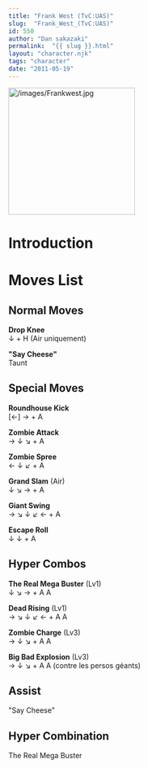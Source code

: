 ```yaml
---
title: "Frank West (TvC:UAS)"
slug:  "Frank_West_(TvC:UAS)"
id: 550
author: "Dan sakazaki"
permalink:  "{{ slug }}.html"
layout: "character.njk"
tags: "character"
date: "2011-05-19"
---
```


<img src="/images/Frankwest.jpg" title="/images/Frankwest.jpg"
width="250" alt="/images/Frankwest.jpg" />  

# Introduction

# Moves List

## Normal Moves

**Drop Knee**  
↓ + H (Air uniquement)

**"Say Cheese"**  
Taunt

## Special Moves

**Roundhouse Kick**  
\[←\] → + A

**Zombie Attack**  
→ ↓ ↘ + A

**Zombie Spree**  
← ↓ ↙ + A

**Grand Slam** (Air)  
↓ ↘ → + A

**Giant Swing**  
→ ↘ ↓ ↙ ← + A

**Escape Roll**  
↓ ↓ + A

## Hyper Combos

**The Real Mega Buster** (Lv1)  
↓ ↘ → + A A

**Dead Rising** (Lv1)  
→ ↘ ↓ ↙ ← + A A

**Zombie Charge** (Lv3)  
→ ↓ ↘ + A A

**Big Bad Explosion** (Lv3)  
→ ↓ ↘ + A A (contre les persos géants)

## Assist

"Say Cheese"

## Hyper Combination

The Real Mega Buster
